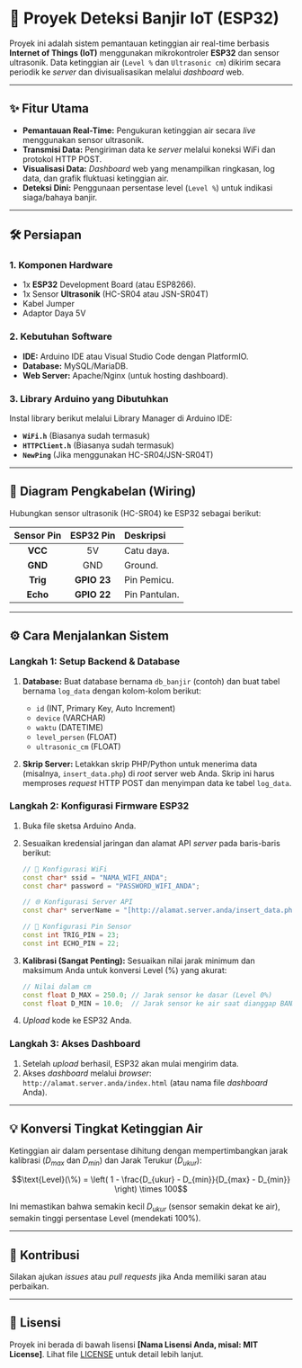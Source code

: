 # 🌊 Proyek Deteksi Banjir IoT (ESP32)



Proyek ini adalah sistem pemantauan ketinggian air real-time berbasis **Internet of Things (IoT)** menggunakan mikrokontroler **ESP32** dan sensor ultrasonik. Data ketinggian air (`Level %` dan `Ultrasonic cm`) dikirim secara periodik ke *server* dan divisualisasikan melalui *dashboard* web.

---

## ✨ Fitur Utama

* **Pemantauan Real-Time:** Pengukuran ketinggian air secara *live* menggunakan sensor ultrasonik.
* **Transmisi Data:** Pengiriman data ke *server* melalui koneksi WiFi dan protokol HTTP POST.
* **Visualisasi Data:** *Dashboard* web yang menampilkan ringkasan, log data, dan grafik fluktuasi ketinggian air.
* **Deteksi Dini:** Penggunaan persentase level (`Level %`) untuk indikasi siaga/bahaya banjir.

---

## 🛠️ Persiapan

### 1. Komponen Hardware

* 1x **ESP32** Development Board (atau ESP8266).
* 1x Sensor **Ultrasonik** (HC-SR04 atau JSN-SR04T)
* Kabel Jumper
* Adaptor Daya 5V

### 2. Kebutuhan Software

* **IDE:** Arduino IDE atau Visual Studio Code dengan PlatformIO.
* **Database:** MySQL/MariaDB.
* **Web Server:** Apache/Nginx (untuk hosting dashboard).

### 3. Library Arduino yang Dibutuhkan

Instal library berikut melalui Library Manager di Arduino IDE:

* **`WiFi.h`** (Biasanya sudah termasuk)
* **`HTTPClient.h`** (Biasanya sudah termasuk)
* **`NewPing`** (Jika menggunakan HC-SR04/JSN-SR04T)

---

## 🔌 Diagram Pengkabelan (Wiring)

Hubungkan sensor ultrasonik (HC-SR04) ke ESP32 sebagai berikut:

| Sensor Pin | ESP32 Pin | Deskripsi |
| :---: | :---: | :--- |
| **VCC** | 5V | Catu daya. |
| **GND** | GND | Ground. |
| **Trig** | **GPIO 23** | Pin Pemicu. |
| **Echo** | **GPIO 22** | Pin Pantulan. |

>

---

## ⚙️ Cara Menjalankan Sistem

### Langkah 1: Setup Backend & Database

1.  **Database:** Buat database bernama `db_banjir` (contoh) dan buat tabel bernama `log_data` dengan kolom-kolom berikut:
    * `id` (INT, Primary Key, Auto Increment)
    * `device` (VARCHAR)
    * `waktu` (DATETIME)
    * `level_persen` (FLOAT)
    * `ultrasonic_cm` (FLOAT)

2.  **Skrip Server:** Letakkan skrip PHP/Python untuk menerima data (misalnya, `insert_data.php`) di *root* server web Anda. Skrip ini harus memproses *request* HTTP POST dan menyimpan data ke tabel `log_data`.

### Langkah 2: Konfigurasi Firmware ESP32

1.  Buka file sketsa Arduino Anda.
2.  Sesuaikan kredensial jaringan dan alamat API *server* pada baris-baris berikut:

    ```cpp
    // 📡 Konfigurasi WiFi
    const char* ssid = "NAMA_WIFI_ANDA";
    const char* password = "PASSWORD_WIFI_ANDA";

    // 🌐 Konfigurasi Server API
    const char* serverName = "[http://alamat.server.anda/insert_data.php](http://alamat.server.anda/insert_data.php)"; 

    // 📌 Konfigurasi Pin Sensor
    const int TRIG_PIN = 23; 
    const int ECHO_PIN = 22; 
    ```

3.  **Kalibrasi (Sangat Penting):** Sesuaikan nilai jarak minimum dan maksimum Anda untuk konversi Level (%) yang akurat:

    ```cpp
    // Nilai dalam cm
    const float D_MAX = 250.0; // Jarak sensor ke dasar (Level 0%)
    const float D_MIN = 10.0;  // Jarak sensor ke air saat dianggap BANJIR (Level 100%)
    ```

4.  *Upload* kode ke ESP32 Anda.

### Langkah 3: Akses Dashboard

1.  Setelah *upload* berhasil, ESP32 akan mulai mengirim data.
2.  Akses *dashboard* melalui *browser*: `http://alamat.server.anda/index.html` (atau nama file *dashboard* Anda).

---

## 💡 Konversi Tingkat Ketinggian Air

Ketinggian air dalam persentase dihitung dengan mempertimbangkan jarak kalibrasi ($D_{max}$ dan $D_{min}$) dan Jarak Terukur ($D_{ukur}$):

$$\text{Level}(\%) = \left( 1 - \frac{D_{ukur} - D_{min}}{D_{max} - D_{min}} \right) \times 100$$

Ini memastikan bahwa semakin kecil $D_{ukur}$ (sensor semakin dekat ke air), semakin tinggi persentase Level (mendekati 100%).

---

## 👥 Kontribusi

Silakan ajukan *issues* atau *pull requests* jika Anda memiliki saran atau perbaikan.

---

## 📄 Lisensi

Proyek ini berada di bawah lisensi **[Nama Lisensi Anda, misal: MIT License]**. Lihat file [LICENSE](LICENSE) untuk detail lebih lanjut.

